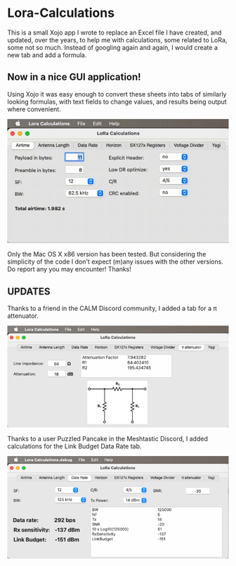 # Lora-Calculations

This is a small Xojo app I wrote to replace an Excel file I have created, and updated, over the years, to help me with calculations, some related to LoRa, some not so much. Instead of googling again and again, I would create a new tab and add a formula.

## Now in a nice GUI application!

Using Xojo it was easy enough to convert these sheets into tabs of similarly looking formulas, with text fields to change values, and results being output where convenient.

![Demo](Recording.gif)

Only the Mac OS X x86 version has been tested. But considering the simplicity of the code I don't expect (m)any issues with the other versions. Do report any you may encounter! Thanks!

## UPDATES

Thanks to a friend in the CALM Discord community, I added a tab for a π attenuator.

![PIAttenuatorTab](PIAttenuatorTab.png)

Thanks to a user Puzzled Pancake in the Meshtastic Discord, I added calculations for the Link Budget Data Rate tab.

![LinkBudget](LinkBudget.png)
